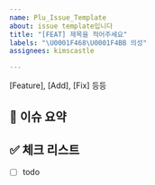 ```yaml
---
name: Plu_Issue_Template
about: issue template입니다
title: "[FEAT] 제목을 적어주세요"
labels: "\U0001F468‍\U0001F4BB 의성"
assignees: kimscastle

---
```


[Feature], [Add], [Fix] 등등

## 🍎 이슈 요약


## ✅ 체크 리스트

- [ ] todo
